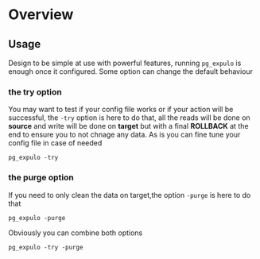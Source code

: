 # Overview

## Usage

Design to be simple at use with powerful features, running `pg_expulo` is enough once it configured.
Some option can change the default behaviour

### the try option

You may want to test if your config file works or if your action will be successful, the `-try` option is here to do that, all the reads will be done on **source** and write will be done on **target** but with a final **ROLLBACK** at the end to ensure you to not chnage any data. As is you can fine tune your config file in case of needed

```code
pg_expulo -try
```

### the purge option

If you need to only clean the data on target,the option `-purge` is here to do that

```code
pg_expulo -purge
```

Obviously you can combine both options

```code
pg_expulo -try -purge
```
